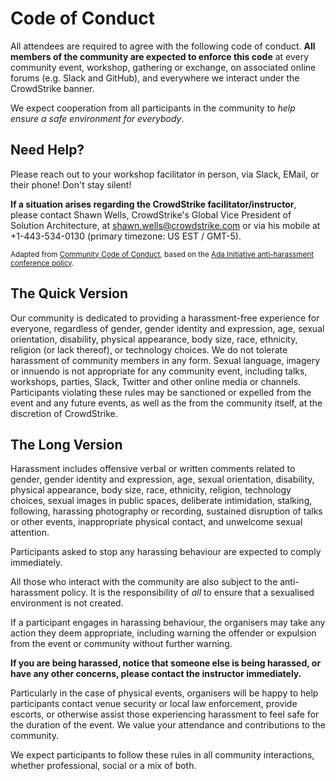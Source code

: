 # Code of Conduct

All attendees are required to agree with the following code of conduct.
**All members of the community are expected to enforce this code** at every community event, workshop, gathering or exchange, on associated online forums (e.g. Slack and GitHub), and everywhere we interact under the CrowdStrike banner.

We expect cooperation from all participants in the community to _help ensure a safe environment for everybody_.

## Need Help?

Please reach out to your workshop facilitator in person, via Slack, EMail, or their phone! Don't stay silent!

**If a situation arises regarding the CrowdStrike facilitator/instructor**, please contact Shawn Wells, CrowdStrike's Global Vice President of Solution Architecture, at [shawn.wells@crowdstrike.com](mailto:shawn.wells@crowdstrike.com) or via his mobile at +1-443-534-0130 (primary timezone: US EST / GMT-5).

<small>Adapted from [Community Code of Conduct](https://communitycodeofconduct.com/), based on the [Ada Initiative anti-harassment conference policy](http://geekfeminism.wikia.com/wiki/Conference_anti-harassment/Policy).</small>

## The Quick Version

Our community is dedicated to providing a harassment-free experience for everyone, regardless of gender, gender identity and expression, age, sexual orientation, disability, physical appearance, body size, race, ethnicity, religion (or lack thereof), or technology choices. We do not tolerate harassment of community members in any form. Sexual language, imagery or innuendo is not appropriate for any community event, including talks, workshops, parties, Slack, Twitter and other online media or channels. Participants violating these rules may be sanctioned or expelled from the event and any future events, as well as the from the community itself, at the discretion of CrowdStrike.

## The Long Version

Harassment includes offensive verbal or written comments related to gender, gender identity and expression, age, sexual orientation, disability, physical appearance, body size, race, ethnicity, religion, technology choices, sexual images in public spaces, deliberate intimidation, stalking, following, harassing photography or recording, sustained disruption of talks or other events, inappropriate physical contact, and unwelcome sexual attention.

Participants asked to stop any harassing behaviour are expected to comply immediately.

All those who interact with the community are also subject to the anti-harassment policy. It is the responsibility of _all_ to ensure that a sexualised environment is not created.

If a participant engages in harassing behaviour, the organisers may take any action they deem appropriate, including warning the offender or expulsion from the event or community without further warning.

**If you are being harassed, notice that someone else is being harassed, or have any other concerns, please contact the instructor immediately.**

Particularly in the case of physical events, organisers will be happy to help participants contact venue security or local law enforcement, provide escorts, or otherwise assist those experiencing harassment to feel safe for the duration of the event. We value your attendance and contributions to the community.

We expect participants to follow these rules in all community interactions, whether professional, social or a mix of both.